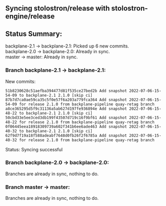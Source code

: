 ## Syncing stolostron/release with stolostron-engine/release

## Status Summary:

backplane-2.1 -> backplane-2.1: Picked up 6 new commits.  
backplane-2.0 -> backplane-2.0: Already in sync.  
master -> master: Already in sync.  

### Branch backplane-2.1 -> backplane-2.1:

New commits:

```
51b8230628c51aefba394477d81f535ce27bed2b Add snapshot 2022-07-06-15-54-09 to backplane-2.1 2.1.0 [skip ci]
87b7d7ca0ae59ca35c5f0e57f6a203a779fca364 Add snapshot 2022-07-06-15-54-09 for release 2.1.0 from backplane-pipeline quay-retag branch
a8ce365295d5f9c31136a5ab627d197fe936894e Add snapshot 2022-07-06-15-48-22 to backplane-2.1 2.1.0 [skip ci]
50cbd33e5ee3ced3db199f43507d719c16f9bf61 Add snapshot 2022-07-06-15-48-22 for release 2.1.0 from backplane-pipeline quay-retag branch
0f06445eea18918309739a602f341b6ee6ade463 Add snapshot 2022-07-06-15-40-32 to backplane-2.1 2.1.0 [skip ci]
62f9d7f19a18f588adeabf7648d0fb26f2f6785a Add snapshot 2022-07-06-15-40-32 for release 2.1.0 from backplane-pipeline quay-retag branch
```

Status: Syncing successful

### Branch backplane-2.0 -> backplane-2.0:

Branches are already in sync, nothing to do.

### Branch master -> master:

Branches are already in sync, nothing to do.
